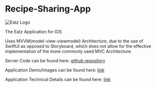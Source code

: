 # Recipe-Sharing-App

![Eatz Logo](https://i.ibb.co/W3BDC4L/Screen-Shot-2021-05-08-at-5-39-31-PM.png)

The Eatz Application for IOS

Uses MVVM(model-view-viewmodel) Architecture, due to the use of SwiftUI as opposed to Storyboard, which does not allow for the effective implementation of the more commonly used MVC Architecture.

Server Code can be found here: [github repository](https://github.com/DespicableMonkey/Eatz_Server)

Application Demo/Images can be found here: [link](https://docs.google.com/presentation/d/113hh88xhLlKZsEoiu-XwKLkv-_HDvH5FbYVXbF0nHTg/edit?usp=sharing)

Application Technical Details can be found here: [link](https://docs.google.com/presentation/d/1hBOsFYFTcOSNJ0_JZC5m1SW9Gzb0E_Kiwq2mq8gEGUQ/edit?usp=sharing)
